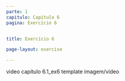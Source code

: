 ```yaml
---
parte: 1
capitulo: Capítulo 6
pagina: Exercício 6


title: Exercício 6

page-layout: exercise

---
```


video capítulo 6.1_ex6
template imagem/vídeo
